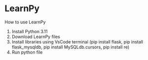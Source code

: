 # LearnPy

How to use LearnPy
1. Install Python 3.11
2. Download LearnPy files
3.  Install libraries using VsCode terminal (pip install flask, pip install flask_mysqldb, pip install MySQLdb.cursors, pip install re)
4.  Run python file
